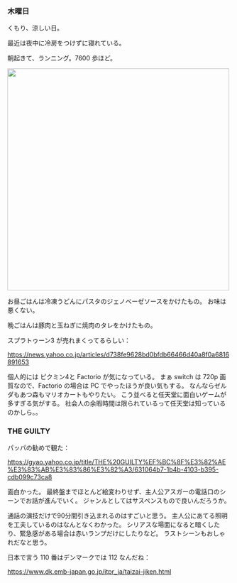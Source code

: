 ### 木曜日

くもり、涼しい日。

最近は夜中に冷房をつけずに寝れている。

朝起きて、ランニング。7600 歩ほど。

<img src="https://i.imgur.com/wmjWtvy.jpg" width="500">

お昼ごはんは冷凍うどんにパスタのジェノベーゼソースをかけたもの。
お味は悪くない。

晩ごはんは豚肉と玉ねぎに焼肉のタレをかけたもの。

スプラトゥーン3 が売れまくってるらしい：

https://news.yahoo.co.jp/articles/d738fe9628bd0bfdb66466d40a8f0a6816891653

個人的には ピクミン4と Factorio が気になっている。
まぁ switch は 720p 画質なので、Factorio の場合は PC でやったほうが良い気もする。
なんならゼルダもあつ森もマリオカートもやりたい。
こう並べると任天堂に面白いゲームが多すぎる気がする。
社会人の余暇時間は限られているって任天堂は知っているのかしら。。

### THE GUILTY

パッパの勧めで観た：

https://gyao.yahoo.co.jp/title/THE%20GUILTY%EF%BC%8F%E3%82%AE%E3%83%AB%E3%83%86%E3%82%A3/631064b7-1b4b-4103-b395-cdb099c73ca8

面白かった。
最終盤までほとんど絵変わりせず、主人公アスガーの電話口のシーンでお話が進んでいく。
ジャンルとしてはサスペンスもので良いんだろうか。

通話の演技だけで90分間引き込まれるのはすごいと思う。
主人公にあてる照明を工夫しているのはなんとなくわかった。
シリアスな場面になると暗くしたり、緊急感がある場合は赤いランプだけにしたりなど。
ラストシーンもおしゃれだなと思う。

日本で言う 110 番はデンマークでは 112 なんだね：

https://www.dk.emb-japan.go.jp/itpr_ja/taizai-jiken.html